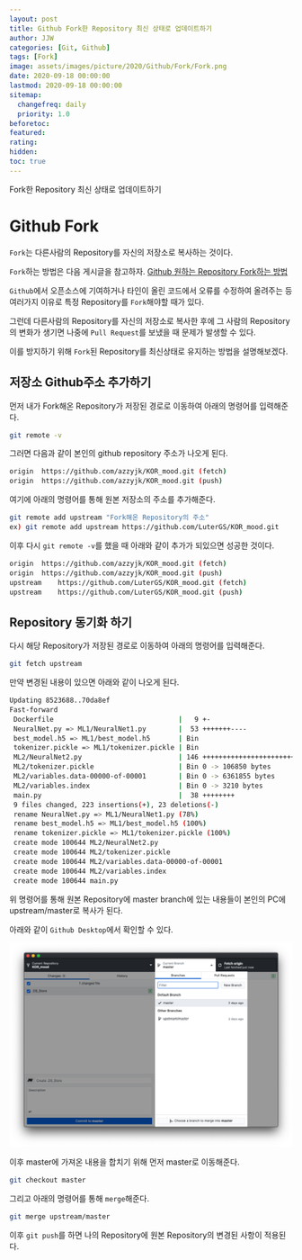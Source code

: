 ```yaml
---
layout: post
title: Github Fork한 Repository 최신 상태로 업데이트하기
author: JJW
categories: [Git, Github]
tags: [Fork]
image: assets/images/picture/2020/Github/Fork/Fork.png
date: 2020-09-18 00:00:00
lastmod: 2020-09-18 00:00:00
sitemap:
  changefreq: daily
  priority: 1.0
beforetoc:
featured:
rating:
hidden:
toc: true
---
```


Fork한 Repository 최신 상태로 업데이트하기

# Github Fork

`Fork`는 다른사람의 Repository를 자신의 저장소로 복사하는 것이다.

`Fork`하는 방법은 다음 게시글을 참고하자.
[Github 원하는 Repository Fork하는 방법](https://azzyjk.github.io/Github_Fork/)

`Github`에서 오픈소스에 기여하거나 타인이 올린 코드에서 오류를 수정하여 올려주는 등 여러가지 이유로 특정 Repository를 `Fork`해야할 때가 있다.

그런데 다른사람의 Repository를 자신의 저장소로 복사한 후에 그 사람의 Repository의 변화가 생기면 나중에 `Pull Request`를 보냈을 때 문제가 발생할 수 있다.

이를 방지하기 위해 `Fork`된 Repository를 최신상태로 유지하는 방법을 설명해보겠다.

## 저장소 Github주소 추가하기

먼저 내가 Fork해온 Repository가 저장된 경로로 이동하여 아래의 명령어를 입력해준다.

```sh
git remote -v
```

그러면 다음과 같이 본인의 github repository 주소가 나오게 된다.

```sh
origin	https://github.com/azzyjk/KOR_mood.git (fetch)
origin	https://github.com/azzyjk/KOR_mood.git (push)
```

여기에 아래의 명령어를 통해 원본 저장소의 주소를 추가해준다.

```sh
git remote add upstream "Fork해온 Repository의 주소"
ex) git remote add upstream https://github.com/LuterGS/KOR_mood.git
```

이후 다시 `git remote -v`를 했을 때 아래와 같이 추가가 되있으면 성공한 것이다.

```sh
origin	https://github.com/azzyjk/KOR_mood.git (fetch)
origin	https://github.com/azzyjk/KOR_mood.git (push)
upstream	https://github.com/LuterGS/KOR_mood.git (fetch)
upstream	https://github.com/LuterGS/KOR_mood.git (push)
```

## Repository 동기화 하기

다시 해당 Repository가 저장된 경로로 이동하여 아래의 명령어를 입력해준다.

```sh
git fetch upstream
```

만약 변경된 내용이 있으면 아래와 같이 나오게 된다.

```sh
Updating 8523688..70da8ef
Fast-forward
 Dockerfile                               |   9 +-
 NeuralNet.py => ML1/NeuralNet1.py        |  53 +++++++----
 best_model.h5 => ML1/best_model.h5       | Bin
 tokenizer.pickle => ML1/tokenizer.pickle | Bin
 ML2/NeuralNet2.py                        | 146 +++++++++++++++++++++++++++++++
 ML2/tokenizer.pickle                     | Bin 0 -> 106850 bytes
 ML2/variables.data-00000-of-00001        | Bin 0 -> 6361855 bytes
 ML2/variables.index                      | Bin 0 -> 3210 bytes
 main.py                                  |  38 ++++++++
 9 files changed, 223 insertions(+), 23 deletions(-)
 rename NeuralNet.py => ML1/NeuralNet1.py (78%)
 rename best_model.h5 => ML1/best_model.h5 (100%)
 rename tokenizer.pickle => ML1/tokenizer.pickle (100%)
 create mode 100644 ML2/NeuralNet2.py
 create mode 100644 ML2/tokenizer.pickle
 create mode 100644 ML2/variables.data-00000-of-00001
 create mode 100644 ML2/variables.index
 create mode 100644 main.py
```

위 명령어를 통해 원본 Repository에 master branch에 있는 내용들이 본인의 PC에 upstream/master로 복사가 된다.

아래와 같이 `Github Desktop`에서 확인할 수 있다.

<img class="blogPict" src="/assets/images/picture/2020/Github/Fork/GithubDesktop_1.png">

이후 master에 가져온 내용을 합치기 위해 먼저 master로 이동해준다.

```sh
git checkout master
```

그리고 아래의 명령어를 통해 `merge`해준다.

```sh
git merge upstream/master
```

이후 `git push`를 하면 나의 Repository에 원본 Repository의 변경된 사항이 적용된다.
